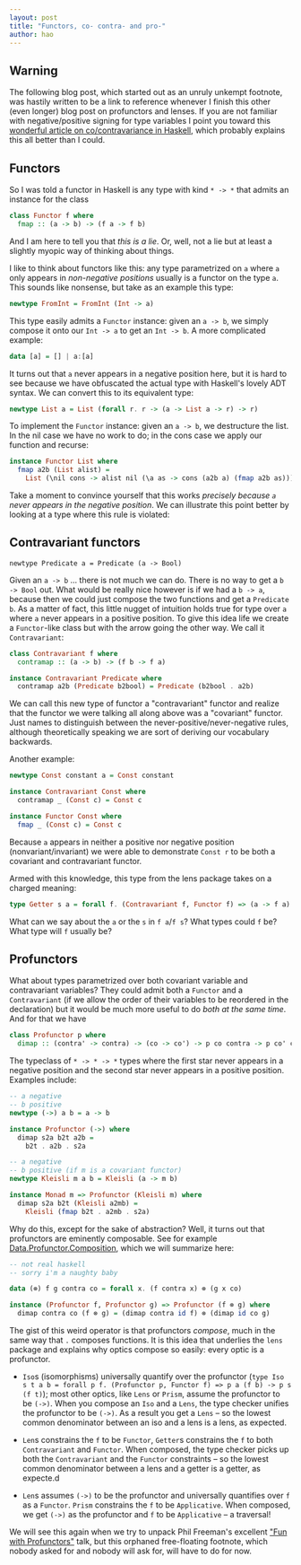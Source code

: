 ```yaml
---
layout: post
title: "Functors, co- contra- and pro-"
author: hao
---
```


## Warning

The following blog post, which started out as an unruly unkempt footnote, was hastily written to be a link to reference whenever I finish this other (even longer) blog post on profunctors and lenses. If you are not familiar with negative/positive signing for type variables I point you toward this [wonderful article on co/contravariance in Haskell](https://www.schoolofhaskell.com/user/commercial/content/covariance-contravariance), which probably explains this all better than I could.

## Functors

So I was told a functor in Haskell is any type with kind `* -> *` that admits an instance for the class

~~~haskell
class Functor f where
  fmap :: (a -> b) -> (f a -> f b)
~~~

And I am here to tell you that _this is a lie_. Or, well, not a lie but at least a slightly myopic way of thinking about things.

I like to think about functors like this: any type parametrized on `a` where `a` only appears in _non-negative positions_ usually is a functor on the type `a`. This sounds like nonsense, but take as an example this type:

~~~haskell
newtype FromInt = FromInt (Int -> a)
~~~

This type easily admits a `Functor` instance: given an `a -> b`, we simply compose it onto our `Int -> a` to get an `Int -> b`. A more complicated example:

~~~haskell
data [a] = [] | a:[a]
~~~

It turns out that `a` never appears in a negative position here, but it is hard to see because we have obfuscated the actual type with Haskell's lovely ADT syntax. We can convert this to its equivalent type:

~~~haskell
newtype List a = List (forall r. r -> (a -> List a -> r) -> r)
~~~

To implement the `Functor` instance: given an `a -> b`, we destructure the list. In the nil case we have no work to do; in the cons case we apply our function and recurse:

~~~haskell
instance Functor List where
  fmap a2b (List alist) =
    List (\nil cons -> alist nil (\a as -> cons (a2b a) (fmap a2b as)))
~~~

Take a moment to convince yourself that this works _precisely because `a` never appears in the negative position_. We can illustrate this point better by looking at a type where this rule is violated:

## Contravariant functors

~~~
newtype Predicate a = Predicate (a -> Bool)
~~~

Given an `a -> b` ... there is not much we can do. There is no way to get a `b -> Bool` out. What would be really nice however is if we had a `b -> a`, because then we could just compose the two functions and get a `Predicate b`. As a matter of fact, this little nugget of intuition holds true for type over `a` where `a` never appears in a positive position. To give this idea life we create a `Functor`-like class but with the arrow going the other way. We call it `Contravariant`:

~~~haskell
class Contravariant f where
  contramap :: (a -> b) -> (f b -> f a)

instance Contravariant Predicate where
  contramap a2b (Predicate b2bool) = Predicate (b2bool . a2b)
~~~

We can call this new type of functor a "contravariant" functor and realize that the functor we were talking all along above was a "covariant" functor. Just names to distinguish between the never-positive/never-negative rules, although theoretically speaking we are sort of deriving our vocabulary backwards. 

Another example:

~~~haskell
newtype Const constant a = Const constant

instance Contravariant Const where
  contramap _ (Const c) = Const c

instance Functor Const where
  fmap _ (Const c) = Const c
~~~

Because `a` appears in neither a positive nor negative position (nonvariant/invariant) we were able to demonstrate `Const r` to be both a covariant and contravariant functor.

Armed with this knowledge, this type from the lens package takes on a charged meaning:

~~~haskell
type Getter s a = forall f. (Contravariant f, Functor f) => (a -> f a) -> s -> f s
~~~

What can we say about the `a` or the `s` in `f a`/`f s`? What types could `f` be? What type will `f` usually be?

## Profunctors

What about types parametrized over both covariant variable and contravariant variables? They could admit both a `Functor` and a `Contravariant` (if we allow the order of their variables to be reordered in the declaration) but it would be much more useful to do _both at the same time_. And for that we have

~~~haskell
class Profunctor p where
  dimap :: (contra' -> contra) -> (co -> co') -> p co contra -> p co' contra'
~~~

The typeclass of `* -> * -> *` types where the first star never appears in a negative position and the second star never appears in a positive position. Examples include:

~~~haskell
-- a negative
-- b positive
newtype (->) a b = a -> b

instance Profunctor (->) where
  dimap s2a b2t a2b =
    b2t . a2b . s2a

-- a negative
-- b positive (if m is a covariant functor)
newtype Kleisli m a b = Kleisli (a -> m b)

instance Monad m => Profunctor (Kleisli m) where
  dimap s2a b2t (Kleisli a2mb) =
    Kleisli (fmap b2t . a2mb . s2a)
~~~

Why do this, except for the sake of abstraction? Well, it turns out that profunctors are eminently composable. See for example [Data.Profunctor.Composition](https://hackage.haskell.org/package/profunctors-5.2/docs/Data-Profunctor-Composition.html), which we will summarize here:

~~~haskell
-- not real haskell
-- sorry i'm a naughty baby

data (⊗) f g contra co = forall x. (f contra x) ⊗ (g x co)

instance (Profunctor f, Profunctor g) => Profunctor (f ⊗ g) where
  dimap contra co (f ⊗ g) = (dimap contra id f) ⊗ (dimap id co g)
~~~

The gist of this weird operator is that profunctors _compose_, much in the same way that `.` composes functions. It is this idea that underlies the `lens` package and explains why optics compose so easily: every optic is a profunctor.

* `Iso`s (isomorphisms) universally quantify over the profunctor (`type Iso s t a b = forall p f. (Profunctor p, Functor f) => p a (f b) -> p s (f t)`); most other optics, like `Lens` or `Prism`,  assume the profunctor to be `(->)`. When you compose an `Iso` and a `Lens`, the type checker unifies the profunctor to be `(->)`. As a result you get a `Lens` – so the lowest common denominator between an iso and a lens is a lens, as expected.

* `Len`s constrains the `f` to be `Functor`, `Getter`s constrains the `f` to both `Contravariant` and `Functor`. When composed, the type checker picks up both the `Contravariant` and the `Functor` constraints – so the lowest common denominator between a lens and a getter is a getter, as expecte.d

* `Len`s assumes `(->)` to be the profunctor and universally quantifies over `f` as a `Functor`. `Prism` constrains the `f` to be `Applicative`. When composed, we get `(->)` as the profunctor and `f` to be `Applicative` – a traversal!

We will see this again when we try to unpack Phil Freeman's excellent ["Fun with Profunctors"](https://www.youtube.com/watch?v=OJtGECfksds) talk, but this orphaned free-floating footnote, which nobody asked for and nobody will ask for, will have to do for now.
